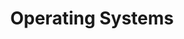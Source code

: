 ---
layout: slides
title: Operating Systems
image_url: /images/unity.png
caption: Xρονοδιαγραμμα για το κεφάλαιο GE
slides:
  - unreal-blueprints
  - unity
---